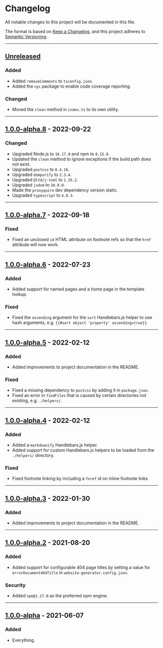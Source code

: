 # Changelog

All notable changes to this project will be documented in this file.

The format is based on [Keep a Changelog](https://keepachangelog.com/en/1.0.0/),
and this project adheres to [Semantic
Versioning](https://semver.org/spec/v2.0.0.html).

--------------------------------------------------------------------------------

## [Unreleased]

### Added

- Added `removeComments` to `tsconfig.json`.
- Added the `nyc` package to enable code coverage reporting.

### Changed

- Moved the `clean` method in `index.ts` to its own utility.

--------------------------------------------------------------------------------

## [1.0.0-alpha.8] - 2022-09-22

### Changed

- Upgraded Node.js to `16.17.0` and npm to `8.15.0`.
- Updated the `clean` method to ignore exceptions if the build path does not
  exist.
- Upgraded `postcss` to `8.4.16`.
- Upgraded `dompurify` to `2.3.4`.
- Upgraded `@ltd/j-toml` to `1.35.2`.
- Upgraded `jsdom` to `20.0.0`.
- Made the `proxyquire` dev dependency version static.
- Upgraded `typescript` to `4.8.3`.

--------------------------------------------------------------------------------

## [1.0.0-alpha.7] - 2022-09-18

### Fixed

- Fixed an unclosed `id` HTML attribute on footnote refs so that the `href`
  attribute will now work.


--------------------------------------------------------------------------------

## [1.0.0-alpha.6] - 2022-07-23

### Added

- Added support for named pages and a home page in the template lookup.

### Fixed

- Fixed the `ascending` argument for the `sort` Handlebars.js helper to use hash
  arguments, e.g. `{{#sort object 'property' ascending=true}}`.

--------------------------------------------------------------------------------

## [1.0.0-alpha.5] - 2022-02-12

### Added

- Added improvements to project documentation in the README.

### Fixed

- Fixed a missing dependency to `postcss` by adding it in `package.json`.
- Fixed an error in `findFiles` that is caused by certain directories not
  existing, e.g. `./helpers/`.

--------------------------------------------------------------------------------

## [1.0.0-alpha.4] - 2022-02-12

### Added

- Added a `markdownify` Handlebars.js helper.
- Added support for custom Handlebars.js helpers to be loaded from the
  `./helpers/` directory.

### Fixed

- Fixed footnote linking by including a `fnref` id on inline footnote links.

--------------------------------------------------------------------------------

## [1.0.0-alpha.3] - 2022-01-30

### Added

- Added improvements to project documentation in the README.

--------------------------------------------------------------------------------

## [1.0.0-alpha.2] - 2021-08-20

### Added

- Added support for configurable 404 page titles by setting a value for
  `errorDocument404Title` in `website-generator.config.json`.

### Security

- Added `npm@1.27.0` as the preferred npm engine.

--------------------------------------------------------------------------------

## [1.0.0-alpha] - 2021-06-07

### Added

- Everything.

[Unreleased]: https://github.com/dfranklinau/website-generator/compare/v1.0.0-alpha.8...HEAD
[1.0.0-alpha.8]: https://github.com/dfranklinau/website-generator/compare/v1.0.0-alpha.7...v1.0.0-alpha.8
[1.0.0-alpha.7]: https://github.com/dfranklinau/website-generator/compare/v1.0.0-alpha.6...v1.0.0-alpha.7
[1.0.0-alpha.6]: https://github.com/dfranklinau/website-generator/compare/v1.0.0-alpha.5...v1.0.0-alpha.6
[1.0.0-alpha.5]: https://github.com/dfranklinau/website-generator/compare/v1.0.0-alpha.4...v1.0.0-alpha.5
[1.0.0-alpha.4]: https://github.com/dfranklinau/website-generator/compare/v1.0.0-alpha.3...v1.0.0-alpha.4
[1.0.0-alpha.3]: https://github.com/dfranklinau/website-generator/compare/v1.0.0-alpha.2...v1.0.0-alpha.3
[1.0.0-alpha.2]: https://github.com/dfranklinau/website-generator/compare/v1.0.0-alpha...v1.0.0-alpha.2
[1.0.0-alpha]: https://github.com/dfranklinau/website-generator/releases/tag/v1.0.0-alpha
